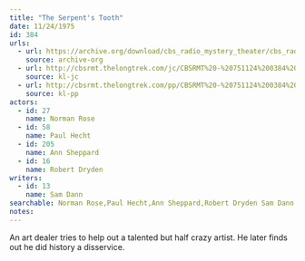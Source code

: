 ```yaml
---
title: "The Serpent's Tooth"
date: 11/24/1975
id: 384
urls: 
  - url: https://archive.org/download/cbs_radio_mystery_theater/cbs_radio_mystery_theater-0351-0400.zip/cbs_radio_mystery_theater-0351-0400%2Fcbsrmt_0384_the_serpents_tooth.mp3
    source: archive-org
  - url: http://cbsrmt.thelongtrek.com/jc/CBSRMT%20-%20751124%200384%20Serpents%20Tooth%20vbr%20fb2%20fair_jc.mp3
    source: kl-jc
  - url: http://cbsrmt.thelongtrek.com/pp/CBSRMT%20-%20751124%200384%20The%20Serpent%27s%20Tooth_pp.mp3
    source: kl-pp
actors:  
  - id: 27
    name: Norman Rose  
  - id: 58
    name: Paul Hecht  
  - id: 205
    name: Ann Sheppard  
  - id: 16
    name: Robert Dryden
writers:  
  - id: 13
    name: Sam Dann
searchable: Norman Rose,Paul Hecht,Ann Sheppard,Robert Dryden Sam Dann
notes:  
---
```

An art dealer tries to help out a talented but half crazy artist. He later finds out he did history a disservice.